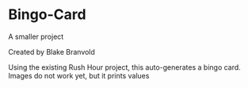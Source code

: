# Bingo-Card
A smaller project

Created by Blake Branvold

Using the existing Rush Hour project, this auto-generates a bingo card. Images do not work yet, but it prints values
